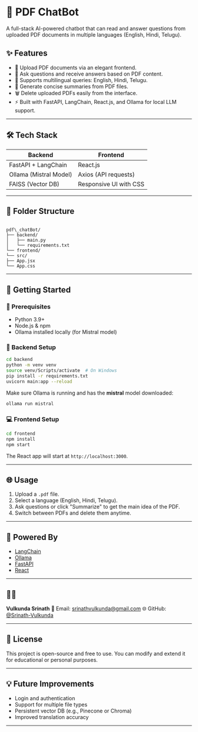 
# 📄 PDF ChatBot

A full-stack AI-powered chatbot that can read and answer questions from uploaded PDF documents in multiple languages (English, Hindi, Telugu).

## ✨ Features

- 🔺 Upload PDF documents via an elegant frontend.
- 🤖 Ask questions and receive answers based on PDF content.
- 🧠 Supports multilingual queries: English, Hindi, Telugu.
- 📝 Generate concise summaries from PDF files.
- 🗑️ Delete uploaded PDFs easily from the interface.
- ⚡ Built with FastAPI, LangChain, React.js, and Ollama for local LLM support.

---

## 🛠️ Tech Stack

| Backend                | Frontend             |
|------------------------|----------------------|
| FastAPI + LangChain    | React.js             |
| Ollama (Mistral Model) | Axios (API requests) |
| FAISS (Vector DB)      | Responsive UI with CSS |

---

## 📂 Folder Structure

```

pdf\_chatBot/
├── backend/
│   ├── main.py
│   └── requirements.txt
└── frontend/
└── src/
├── App.jsx
└── App.css

````

---

## 🚀 Getting Started

### 📌 Prerequisites

- Python 3.9+
- Node.js & npm
- Ollama installed locally (for Mistral model)

### 🔧 Backend Setup

```bash
cd backend
python -m venv venv
source venv/Scripts/activate  # On Windows
pip install -r requirements.txt
uvicorn main:app --reload
````

Make sure Ollama is running and has the **mistral** model downloaded:

```bash
ollama run mistral
```

### 💻 Frontend Setup

```bash
cd frontend
npm install
npm start
```

The React app will start at `http://localhost:3000`.

---

## 🌐 Usage

1. Upload a `.pdf` file.
2. Select a language (English, Hindi, Telugu).
3. Ask questions or click "Summarize" to get the main idea of the PDF.
4. Switch between PDFs and delete them anytime.

---

## 🧠 Powered By

* [LangChain](https://www.langchain.com/)
* [Ollama](https://ollama.com/)
* [FastAPI](https://fastapi.tiangolo.com/)
* [React](https://reactjs.org/)

---



## 🙋‍♂️

**Vulkunda Srinath**
📧 Email: [srinathvulkunda@gmail.com](mailto:srinathvulkunda@gmail.com)
🌐 GitHub: [@Srinath-Vulkunda](https://github.com/Srinath-Vulkunda)

---

## 📃 License

This project is open-source and free to use. You can modify and extend it for educational or personal purposes.

---

## 💡 Future Improvements

* Login and authentication
* Support for multiple file types
* Persistent vector DB (e.g., Pinecone or Chroma)
* Improved translation accuracy

---

